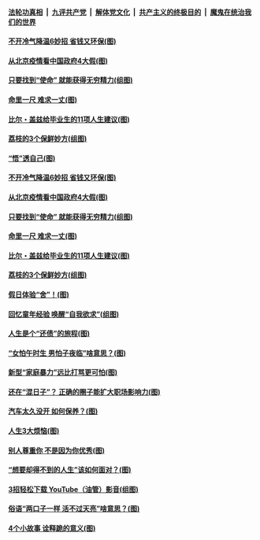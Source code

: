 ####  [法轮功真相](../../../../basic/blob/master/README.md?t=06230831) &nbsp;|&nbsp; [九评共产党](../../../../9ping.md/blob/master/README.md?t=06230831) &nbsp;|&nbsp; [解体党文化](../../../../jtdwh.md/blob/master/README.md?t=06230831)  &nbsp;|&nbsp; [共产主义的终极目的](../../../../gczydzjmd.md/blob/master/README.md?t=06230831) &nbsp;|&nbsp; [魔鬼在统治我们的世界](../../../../mgztzwmdsj.md/blob/master/README.md?t=06230831) 

#### [不开冷气降温6妙招 省钱又环保(图)](../pages/p8/937329.md?t=06230831) 

#### [从北京疫情看中国政府4大假(图)](../pages/p8/937196.md?t=06230831) 

#### [只要找到“使命” 就能获得无穷精力(组图)](../pages/p8/937159.md?t=06230831) 

#### [命里一尺 难求一丈(图)](../pages/p8/936782.md?t=06230831) 

#### [比尔・盖兹给毕业生的11项人生建议(图)](../pages/p8/936231.md?t=06230831) 

#### [荔枝的3个保鲜妙方(组图)](../pages/p8/936950.md?t=06230831) 

#### [“悟”透自己(图)](../pages/p8/936972.md?t=06230831) 

#### [不开冷气降温6妙招 省钱又环保(图)](../pages/p8/937329.md?t=06230831) 

#### [从北京疫情看中国政府4大假(图)](../pages/p8/937196.md?t=06230831) 

#### [只要找到“使命” 就能获得无穷精力(组图)](../pages/p8/937159.md?t=06230831) 

#### [命里一尺 难求一丈(图)](../pages/p8/936782.md?t=06230831) 

#### [比尔・盖兹给毕业生的11项人生建议(图)](../pages/p8/936231.md?t=06230831) 

#### [荔枝的3个保鲜妙方(组图)](../pages/p8/936950.md?t=06230831) 

#### [假日体验“舍”！(图)](../pages/p8/937183.md?t=06230831) 

#### [回忆童年经验 唤醒“自我欲求”(组图)](../pages/p8/937082.md?t=06230831) 

#### [人生是个“还债”的旅程(图)](../pages/p8/936768.md?t=06230831) 

#### [“女怕午时生 男怕子夜临”啥意思？(图)](../pages/p8/937081.md?t=06230831) 

#### [新型“家庭暴力”远比打骂更可怕(图)](../pages/p8/936230.md?t=06230831) 

#### [还在“混日子”？ 正确的圈子能扩大职场影响力(图)](../pages/p8/937049.md?t=06230831) 

#### [汽车太久没开 如何保养？(图)](../pages/p8/937035.md?t=06230831) 

#### [人生3大烦恼(图)](../pages/p8/936959.md?t=06230831) 

#### [别人尊重你 不是因为你优秀(图)](../pages/p8/936253.md?t=06230831) 

#### [“想要却得不到的人生”该如何面对？(图)](../pages/p8/936933.md?t=06230831) 

#### [3招轻松下载 YouTube（油管）影音(组图)](../pages/p8/936922.md?t=06230831) 

#### [俗语“两口子一样 活不过天亮”啥意思？(图)](../pages/p8/936917.md?t=06230831) 

#### [4个小故事 诠释跪的意义(图)](../pages/p8/936353.md?t=06230831) 

